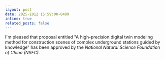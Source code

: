 ```yaml
---
layout: post
date: 2025-1012 15:59:00-0400
inline: true
related_posts: false
---
```


I'm pleased that proposal entitled "A high-precision digital twin modeling method for construction scenes of complex underground stations guided by knowledge" has been approved by the *National Natural Science Foundation of China (NSFC)*.


